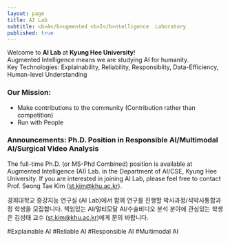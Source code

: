 ```yaml
---
layout: page
title: AI Lab
subtitle: <b>A</b>ugmented <b>I</b>ntelligence  Laboratory
published: true
---
```


Welcome to **AI Lab** at **Kyung Hee University**!             
Augmented Intelligence means we are studying AI for humanity.                    
Key Technologies: Explainability, Reliability, Responsiblity, Data-Efficiency, Human-level Understanding 

### Our Mission: 
- Make contributions to the community (Contribution rather than competition)
- Run with People

### Announcements: Ph.D. Position in Responsible AI/Multimodal AI/Surgical Video Analysis
The full-time Ph.D. (or MS-Phd Combined) position is available at Augmented Intelligence (AI) Lab. in the Department of AI/CSE, Kyung Hee University. If you are interested in joining AI Lab, please feel free to contact Prof. Seong Tae Kim (st.kim@khu.ac.kr).

경희대학교 증강지능 연구실 (AI Lab)에서 함께 연구를 진행할 박사과정/석박사통합과정 학생을 모집합니다. 책임있는 AI/멀티모달 AI/수술비디오 분석 분야에 관심있는 학생은 김성태 교수 (st.kim@khu.ac.kr)에게 문의 바랍니다.

#Explainable AI #Reliable AI #Responsible AI #Multimodal AI
